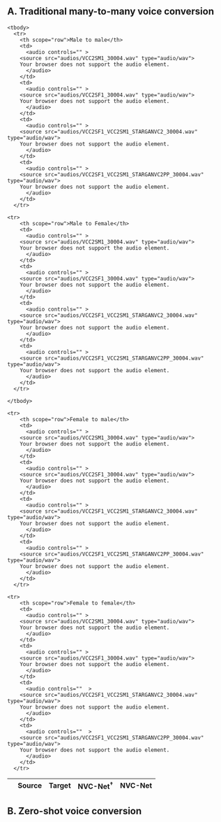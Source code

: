## A. Traditional many-to-many voice conversion
<table style='width: 100%;'>
	<thead>
	  <tr>
	    <th></th>
	    <th>Source</th>
	    <th>Target</th>
	    <th>NVC-Net<sup>&dagger;</sup></th>
	    <th>NVC-Net</th>
	  </tr>
	</thead>

	<tbody>
	  <tr>
	    <th scope="row">Male to male</th>
	    <td>
	      <audio controls="" >
		<source src="audios/VCC2SM1_30004.wav" type="audio/wav">
		Your browser does not support the audio element.
	      </audio>
	    </td>
	    <td>
	      <audio controls="" >
		<source src="audios/VCC2SF1_30004.wav" type="audio/wav">
		Your browser does not support the audio element.
	      </audio>
	    </td>
	    <td>
	      <audio controls="" >
		<source src="audios/VCC2SF1_VCC2SM1_STARGANVC2_30004.wav" type="audio/wav">
		Your browser does not support the audio element.
	      </audio>
	    </td>
	    <td>
	      <audio controls="" >
		<source src="audios/VCC2SF1_VCC2SM1_STARGANVC2PP_30004.wav" type="audio/wav">
		Your browser does not support the audio element.
	      </audio>
	    </td>
	  </tr>

	<tr>
	    <th scope="row">Male to Female</th>
	    <td>
	      <audio controls="" >
		<source src="audios/VCC2SM1_30004.wav" type="audio/wav">
		Your browser does not support the audio element.
	      </audio>
	    </td>
	    <td>
	      <audio controls="" >
		<source src="audios/VCC2SF1_30004.wav" type="audio/wav">
		Your browser does not support the audio element.
	      </audio>
	    </td>
	    <td>
	      <audio controls="" >
		<source src="audios/VCC2SF1_VCC2SM1_STARGANVC2_30004.wav" type="audio/wav">
		Your browser does not support the audio element.
	      </audio>
	    </td>
	    <td>
	      <audio controls="" >
		<source src="audios/VCC2SF1_VCC2SM1_STARGANVC2PP_30004.wav" type="audio/wav">
		Your browser does not support the audio element.
	      </audio>
	    </td>
	  </tr>

	</tbody>
	
	<tr>
	    <th scope="row">Female to male</th>
	    <td>
	      <audio controls="" >
		<source src="audios/VCC2SM1_30004.wav" type="audio/wav">
		Your browser does not support the audio element.
	      </audio>
	    </td>
	    <td>
	      <audio controls="" >
		<source src="audios/VCC2SF1_30004.wav" type="audio/wav">
		Your browser does not support the audio element.
	      </audio>
	    </td>
	    <td>
	      <audio controls="" >
		<source src="audios/VCC2SF1_VCC2SM1_STARGANVC2_30004.wav" type="audio/wav">
		Your browser does not support the audio element.
	      </audio>
	    </td>
	    <td>
	      <audio controls="" >
		<source src="audios/VCC2SF1_VCC2SM1_STARGANVC2PP_30004.wav" type="audio/wav">
		Your browser does not support the audio element.
	      </audio>
	    </td>
	  </tr>
	
	<tr>
	    <th scope="row">Female to female</th>
	    <td>
	      <audio controls="" >
		<source src="audios/VCC2SM1_30004.wav" type="audio/wav">
		Your browser does not support the audio element.
	      </audio>
	    </td>
	    <td>
	      <audio controls="" >
		<source src="audios/VCC2SF1_30004.wav" type="audio/wav">
		Your browser does not support the audio element.
	      </audio>
	    </td>
	    <td>
	      <audio controls=""  >
		<source src="audios/VCC2SF1_VCC2SM1_STARGANVC2_30004.wav" type="audio/wav">
		Your browser does not support the audio element.
	      </audio>
	    </td>
	    <td>
	      <audio controls=""  >
		<source src="audios/VCC2SF1_VCC2SM1_STARGANVC2PP_30004.wav" type="audio/wav">
		Your browser does not support the audio element.
	      </audio>
	    </td>
	  </tr>

</table>

## B. Zero-shot voice conversion
